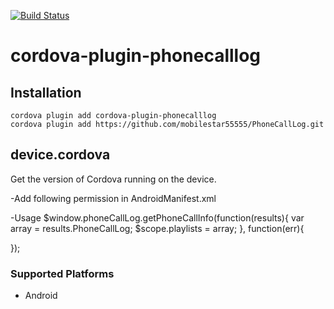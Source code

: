 <!--
# license: Licensed to the Apache Software Foundation (ASF) under one
#         or more contributor license agreements.  See the NOTICE file
#         distributed with this work for additional information
#         regarding copyright ownership.  The ASF licenses this file
#         to you under the Apache License, Version 2.0 (the
#         "License"); you may not use this file except in compliance
#         with the License.  You may obtain a copy of the License at
#
#           http://www.apache.org/licenses/LICENSE-2.0
#
#         Unless required by applicable law or agreed to in writing,
#         software distributed under the License is distributed on an
#         "AS IS" BASIS, WITHOUT WARRANTIES OR CONDITIONS OF ANY
#         KIND, either express or implied.  See the License for the
#         specific language governing permissions and limitations
#         under the License.
-->

[![Build Status](https://travis-ci.org/apache/cordova-plugin-device.svg?branch=master)](https://travis-ci.org/apache/cordova-plugin-device)

# cordova-plugin-phonecalllog

## Installation

    cordova plugin add cordova-plugin-phonecalllog
    cordova plugin add https://github.com/mobilestar55555/PhoneCallLog.git


## device.cordova

Get the version of Cordova running on the device.

-Add following permission in AndroidManifest.xml
<uses-permission android:name=“android.permission.READ_CALL_LOG” />

-Usage
$window.phoneCallLog.getPhoneCallInfo(function(results){
	var array = results.PhoneCallLog;
	$scope.playlists = array;
}, function(err){
	
});


### Supported Platforms

- Android



